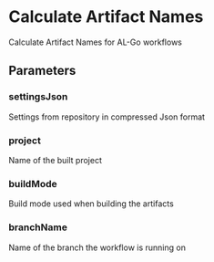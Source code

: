 # Calculate Artifact Names
Calculate Artifact Names for AL-Go workflows
## Parameters
### settingsJson
Settings from repository in compressed Json format
### project 
Name of the built project
### buildMode 
Build mode used when building the artifacts
### branchName 
Name of the branch the workflow is running on